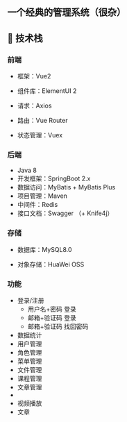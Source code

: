 ## 一个经典的管理系统（很杂）
## 🔧 技术栈
### 前端
- 框架：Vue2

- 组件库：ElementUI 2
- 请求：Axios
- 路由：Vue Router
- 状态管理：Vuex

### 后端
- Java 8
- 开发框架：SpringBoot 2.x
- 数据访问：MyBatis + MyBatis Plus
- 项目管理：Maven
- 中间件：Redis
- 接口文档：Swagger （+ Knife4j）


### 存储
- 数据库：MySQL8.0

- 对象存储：HuaWei OSS


### 功能
- 登录/注册
  - 用户名+密码 登录
  - 邮箱+验证码 登录
  - 邮箱+验证码 找回密码
- 数据统计
- 用户管理
- 角色管理
- 菜单管理
- 文件管理
- 课程管理
- 文章管理
- 
- 视频播放
- 文章
